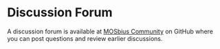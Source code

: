 # Discussion Forum

A discussion forum is available at [MOSbius Community](https://github.com/mosbiuschip/community/discussions) on GitHub where you can post questions and review earlier discussions. 